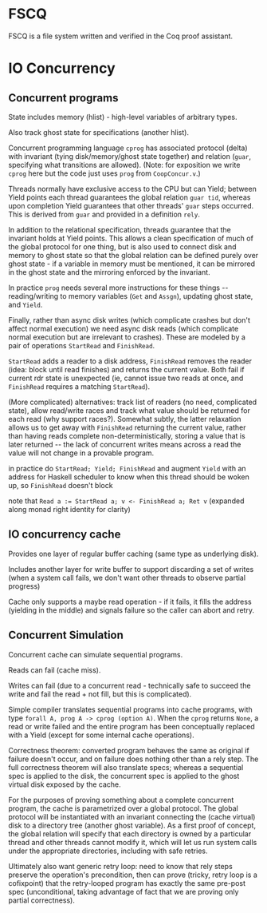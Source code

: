 # FSCQ
FSCQ is a file system written and verified in the Coq proof assistant.

# IO Concurrency

## Concurrent programs

State includes memory (hlist) - high-level variables of arbitrary types.

Also track ghost state for specifications (another hlist).

Concurrent programming language `cprog` has associated protocol (delta) with invariant (tying disk/memory/ghost state together) and relation (`guar`, specifying what transitions are allowed). (Note: for exposition we write `cprog` here but the code just uses `prog` from `CoopConcur.v`.)

Threads normally have exclusive access to the CPU but can Yield; between Yield points each thread guarantees the global relation `guar tid`, whereas upon completion Yield guarantees that other threads' `guar` steps occurred. This is derived from `guar` and provided in a definition `rely`.

In addition to the relational specification, threads guarantee that the invariant holds at Yield points. This allows a clean specification of much of the global protocol for one thing, but is also used to connect disk and memory to ghost state so that the global relation can be defined purely over ghost state - if a variable in memory must be mentioned, it can be mirrored in the ghost state and the mirroring enforced by the invariant.

In practice `prog` needs several more instructions for these things -- reading/writing to memory variables (`Get` and `Assgn`), updating ghost state, and `Yield`.

Finally, rather than async disk writes (which complicate crashes but don't affect normal execution) we need async disk reads (which complicate normal execution but are irrelevant to crashes). These are modeled by a pair of operations `StartRead` and `FinishRead`.

`StartRead` adds a reader to a disk address, `FinishRead` removes the reader (idea: block until read finishes) and returns the current value. Both fail if current rdr state is unexpected (ie, cannot issue two reads at once, and `FinishRead` requires a matching `StartRead`).

(More complicated) alternatives: track list of readers (no need, complicated state), allow read/write races and track what value should be returned for each read (why support races?). Somewhat subtly, the latter relaxation allows us to get away with `FinishRead` returning the current value, rather than having reads complete non-deterministically, storing a value that is later returned -- the lack of concurrent writes means across a read the value will not change in a provable program.

in practice do `StartRead; Yield; FinishRead` and augment `Yield` with an address for Haskell scheduler to know when this thread should be woken up, so `FinishRead` doesn't block

note that `Read a := StartRead a; v <- FinishRead a; Ret v` (expanded along monad right identity for clarity)

## IO concurrency cache

Provides one layer of regular buffer caching (same type as underlying disk).

Includes another layer for write buffer to support discarding a set of writes (when a system call fails, we don't want other threads to observe partial progress)

Cache only supports a maybe read operation - if it fails, it fills the address (yielding in the middle) and signals failure so the caller can abort and retry.

## Concurrent Simulation

Concurrent cache can simulate sequential programs.

Reads can fail (cache miss).

Writes can fail (due to a concurrent read - technically safe to succeed the write and fail the read + not fill, but this is complicated).

Simple compiler translates sequential programs into cache programs, with type `forall A, prog A -> cprog (option A)`. When the `cprog` returns `None`, a read or write failed and the entire program has been conceptually replaced with a Yield (except for some internal cache operations).

Correctness theorem: converted program behaves the same as original if failure doesn't occur, and on failure does nothing other than a rely step. The full correctness theorem will also translate specs; whereas a sequential spec is applied to the disk, the concurrent spec is applied to the ghost virtual disk exposed by the cache.

For the purposes of proving something about a complete concurrent program, the cache is parametrized over a global protocol. The global protocol will be instantiated with an invariant connecting the (cache virtual) disk to a directory tree (another ghost variable). As a first proof of concept, the global relation will specify that each directory is owned by a particular thread and other threads cannot modify it, which will let us run system calls under the appropriate directories, including with safe retries.

Ultimately also want generic retry loop: need to know that rely steps preserve the operation's precondition, then can prove (tricky, retry loop is a cofixpoint) that the retry-looped program has exactly the same pre-post spec (unconditional, taking advantage of fact that we are proving only partial correctness).
